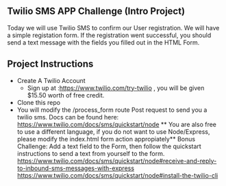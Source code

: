 ## Twilio SMS APP Challenge (Intro Project)

Today we will use Twilio SMS to confirm our User registration.
We will have a simple registation form. If the registration went 
successful, you should send a text message with the fields you filled
out in the HTML Form. 

## Project Instructions

- Create A Twilio Account
    -  Sign up at :https://www.twilio.com/try-twilio , 
       you will be given $15.50 worth of free credit. 
- Clone this repo
- You will modify the /process_form route Post request to
send you a twilio sms. Docs can be found here: https://www.twilio.com/docs/sms/quickstart/node
** You are also free to use a different language, if you do not want to use Node/Express, please modify the index.html form action appropiately**
Bonus Challenge:
Add a text field to the Form, then follow the quickstart instructions to send a text from yourself to the form. 
https://www.twilio.com/docs/sms/quickstart/node#receive-and-reply-to-inbound-sms-messages-with-express
https://www.twilio.com/docs/sms/quickstart/node#install-the-twilio-cli
